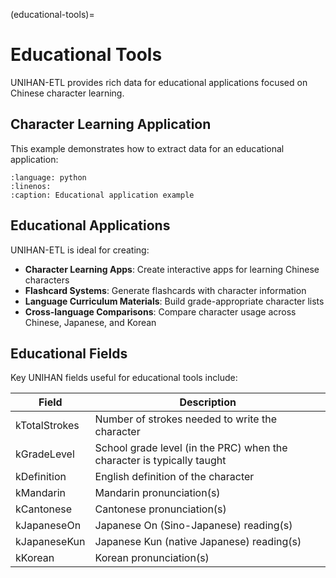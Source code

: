 (educational-tools)=

# Educational Tools

UNIHAN-ETL provides rich data for educational applications focused on Chinese character learning.

## Character Learning Application

This example demonstrates how to extract data for an educational application:

```{literalinclude} ../../tests/examples/test_educational_tools.py
:language: python
:linenos:
:caption: Educational application example
```

## Educational Applications

UNIHAN-ETL is ideal for creating:

- **Character Learning Apps**: Create interactive apps for learning Chinese characters
- **Flashcard Systems**: Generate flashcards with character information
- **Language Curriculum Materials**: Build grade-appropriate character lists
- **Cross-language Comparisons**: Compare character usage across Chinese, Japanese, and Korean

## Educational Fields

Key UNIHAN fields useful for educational tools include:

| Field | Description |
|-------|-------------|
| kTotalStrokes | Number of strokes needed to write the character |
| kGradeLevel | School grade level (in the PRC) when the character is typically taught |
| kDefinition | English definition of the character |
| kMandarin | Mandarin pronunciation(s) |
| kCantonese | Cantonese pronunciation(s) |
| kJapaneseOn | Japanese On (Sino-Japanese) reading(s) |
| kJapaneseKun | Japanese Kun (native Japanese) reading(s) |
| kKorean | Korean pronunciation(s) |
